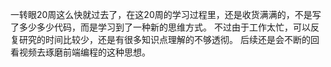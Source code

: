 <!--
 * @Author: your name
 * @Date: 2020-12-25 16:37:35
 * @LastEditTime: 2020-12-25 16:39:41
 * @LastEditors: Please set LastEditors
 * @Description: In User Settings Edit
 * @FilePath: /Frontend-03-Template/week20/毕业总结.md
-->
一转眼20周这么快就过去了，在这20周的学习过程里，还是收货满满的，不是写了多少多少代码，而是学习到了一种新的思维方式。
不过由于工作太忙，可以反复研究的时间比较少，还是有很多知识点理解的不够透彻。
后续还是会不断的回看视频去琢磨前端编程的这种思想。
